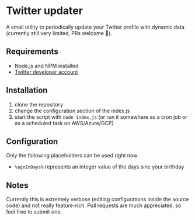 # Twitter updater
A small utility to periodically update your Twitter profile with dynamic data (currently still very limited, PRs welcome 🎉).

## Requirements
- Node.js and NPM installed
- [Twitter developer account](https://developer.twitter.com/)

## Installation
1. clone the repository
2. change the configuration section of the index.js
3. start the script with `node index.js` (or run it somewhere as a cron job or as a scheduled task on AWS/Azure/GCP)

## Configuration
Only the following placeholders can be used right now:
- `%ageInDays%` represents an integer value of the days sinc your birthday

## Notes
Currently this is extremely verbose (editing configurations inside the source code) and not really feature-rich. Pull requests are much appreciated, so feel free to submit one.